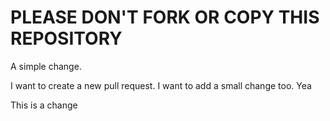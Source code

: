 PLEASE DON'T FORK OR COPY THIS REPOSITORY
=========================================

A simple change.

I want to create a new pull request.
I want to add a small change too.
Yea

This is a change

